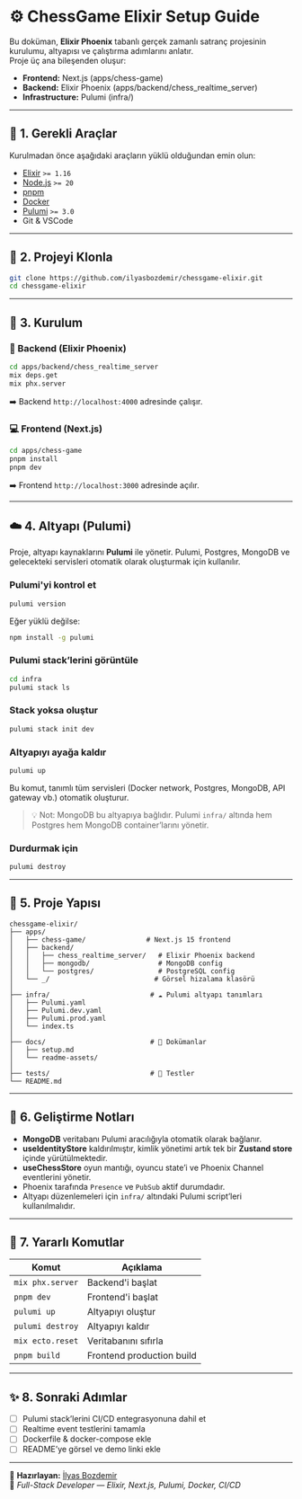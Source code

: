 # ⚙️ ChessGame Elixir Setup Guide

Bu doküman, **Elixir Phoenix** tabanlı gerçek zamanlı satranç projesinin kurulumu, altyapısı ve çalıştırma adımlarını anlatır.  
Proje üç ana bileşenden oluşur:

- **Frontend:** Next.js (apps/chess-game)  
- **Backend:** Elixir Phoenix (apps/backend/chess_realtime_server)  
- **Infrastructure:** Pulumi (infra/)

---

## 🚀 1. Gerekli Araçlar

Kurulmadan önce aşağıdaki araçların yüklü olduğundan emin olun:

- [Elixir](https://elixir-lang.org/install.html) `>= 1.16`
- [Node.js](https://nodejs.org/) `>= 20`
- [pnpm](https://pnpm.io/)
- [Docker](https://www.docker.com/)
- [Pulumi](https://www.pulumi.com/docs/install/) `>= 3.0`
- Git & VSCode

---

## 🧩 2. Projeyi Klonla

```bash
git clone https://github.com/ilyasbozdemir/chessgame-elixir.git
cd chessgame-elixir
```

---

## 🧠 3. Kurulum

### 🧱 Backend (Elixir Phoenix)
```bash
cd apps/backend/chess_realtime_server
mix deps.get
mix phx.server
```
➡️ Backend `http://localhost:4000` adresinde çalışır.

### 💻 Frontend (Next.js)
```bash
cd apps/chess-game
pnpm install
pnpm dev
```
➡️ Frontend `http://localhost:3000` adresinde açılır.

---

## ☁️ 4. Altyapı (Pulumi)

Proje, altyapı kaynaklarını **Pulumi** ile yönetir. Pulumi, Postgres, MongoDB ve gelecekteki servisleri otomatik olarak oluşturmak için kullanılır.

### Pulumi'yi kontrol et
```bash
pulumi version
```
Eğer yüklü değilse:
```bash
npm install -g pulumi
```

### Pulumi stack’lerini görüntüle
```bash
cd infra
pulumi stack ls
```

### Stack yoksa oluştur
```bash
pulumi stack init dev
```

### Altyapıyı ayağa kaldır
```bash
pulumi up
```
Bu komut, tanımlı tüm servisleri (Docker network, Postgres, MongoDB, API gateway vb.) otomatik oluşturur.

> 💡 Not: MongoDB bu altyapıya bağlıdır. Pulumi `infra/` altında hem Postgres hem MongoDB container’larını yönetir.

### Durdurmak için
```bash
pulumi destroy
```

---

## 🧮 5. Proje Yapısı

```
chessgame-elixir/
├── apps/
│   ├── chess-game/               # Next.js 15 frontend
│   ├── backend/
│   │   ├── chess_realtime_server/   # Elixir Phoenix backend
│   │   ├── mongodb/                 # MongoDB config
│   │   └── postgres/                # PostgreSQL config
│   └── _/                          # Görsel hizalama klasörü
│
├── infra/                         # ☁️ Pulumi altyapı tanımları
│   ├── Pulumi.yaml
│   ├── Pulumi.dev.yaml
│   ├── Pulumi.prod.yaml
│   └── index.ts
│
├── docs/                          # 📘 Dokümanlar
│   ├── setup.md
│   └── readme-assets/
│
├── tests/                         # 🔬 Testler
└── README.md
```

---

## 🧠 6. Geliştirme Notları

- **MongoDB** veritabanı Pulumi aracılığıyla otomatik olarak bağlanır.  
- **useIdentityStore** kaldırılmıştır, kimlik yönetimi artık tek bir **Zustand store** içinde yürütülmektedir.  
- **useChessStore** oyun mantığı, oyuncu state’i ve Phoenix Channel eventlerini yönetir.  
- Phoenix tarafında `Presence` ve `PubSub` aktif durumdadır.  
- Altyapı düzenlemeleri için `infra/` altındaki Pulumi script’leri kullanılmalıdır.

---

## 🧩 7. Yararlı Komutlar

| Komut | Açıklama |
|-------|-----------|
| `mix phx.server` | Backend'i başlat |
| `pnpm dev` | Frontend'i başlat |
| `pulumi up` | Altyapıyı oluştur |
| `pulumi destroy` | Altyapıyı kaldır |
| `mix ecto.reset` | Veritabanını sıfırla |
| `pnpm build` | Frontend production build |

---

## ✨ 8. Sonraki Adımlar

- [ ] Pulumi stack’lerini CI/CD entegrasyonuna dahil et  
- [ ] Realtime event testlerini tamamla  
- [ ] Dockerfile & docker-compose ekle  
- [ ] README’ye görsel ve demo linki ekle  

---

🧠 **Hazırlayan:** [İlyas Bozdemir](https://github.com/ilyasbozdemir)  
🎯 *Full-Stack Developer — Elixir, Next.js, Pulumi, Docker, CI/CD*

